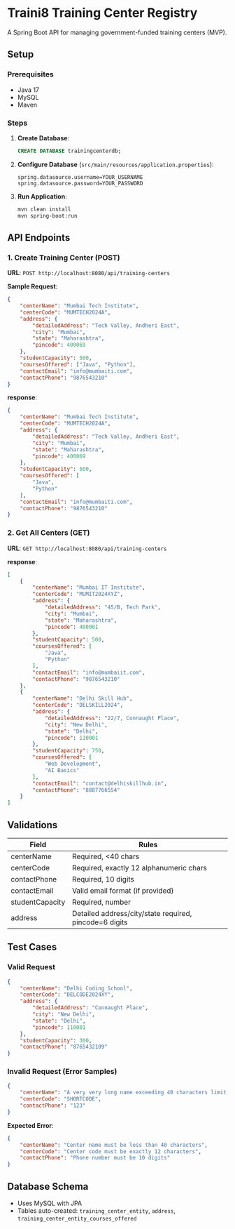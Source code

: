 # Traini8 Training Center Registry

A Spring Boot API for managing government-funded training centers (MVP).

## Setup

### Prerequisites
- Java 17
- MySQL
- Maven

### Steps
1. **Create Database**:
   ```sql
   CREATE DATABASE trainingcenterdb;
   ```

2. **Configure Database** (`src/main/resources/application.properties`):
   ```properties
   spring.datasource.username=YOUR_USERNAME
   spring.datasource.password=YOUR_PASSWORD
   ```

3. **Run Application**:
   ```bash
   mvn clean install
   mvn spring-boot:run
   ```

## API Endpoints

### 1. Create Training Center (POST)
**URL**: `POST http://localhost:8080/api/training-centers`

**Sample Request**:
```json
{
    "centerName": "Mumbai Tech Institute",
    "centerCode": "MUMTECH2024A",
    "address": {
        "detailedAddress": "Tech Valley, Andheri East",
        "city": "Mumbai",
        "state": "Maharashtra",
        "pincode": 400069
    },
    "studentCapacity": 500,
    "coursesOffered": ["Java", "Python"],
    "contactEmail": "info@mumbaiti.com",
    "contactPhone": "9876543210"
}
```

**response**:
```json
{
    "centerName": "Mumbai Tech Institute",
    "centerCode": "MUMTECH2024A",
    "address": {
        "detailedAddress": "Tech Valley, Andheri East",
        "city": "Mumbai",
        "state": "Maharashtra",
        "pincode": 400069
    },
    "studentCapacity": 500,
    "coursesOffered": [
        "Java",
        "Python"
    ],
    "contactEmail": "info@mumbaiti.com",
    "contactPhone": "9876543210"
}
```

### 2. Get All Centers (GET)
**URL**: `GET http://localhost:8080/api/training-centers`

**response**:
```json
[
    {
        "centerName": "Mumbai IT Institute",
        "centerCode": "MUMIT2024XYZ",
        "address": {
            "detailedAddress": "45/B, Tech Park",
            "city": "Mumbai",
            "state": "Maharashtra",
            "pincode": 400001
        },
        "studentCapacity": 500,
        "coursesOffered": [
            "Java",
            "Python"
        ],
        "contactEmail": "info@mumbaiit.com",
        "contactPhone": "9876543210"
    },
    {
        "centerName": "Delhi Skill Hub",
        "centerCode": "DELSKILL2024",
        "address": {
            "detailedAddress": "22/7, Connaught Place",
            "city": "New Delhi",
            "state": "Delhi",
            "pincode": 110001
        },
        "studentCapacity": 750,
        "coursesOffered": [
            "Web Development",
            "AI Basics"
        ],
        "contactEmail": "contact@delhiskillhub.in",
        "contactPhone": "8887766554"
    }
]
```

## Validations
| Field             | Rules                                                                 |
|-------------------|-----------------------------------------------------------------------|
| centerName        | Required, <40 chars                                                  |
| centerCode        | Required, exactly 12 alphanumeric chars                              |
| contactPhone      | Required, 10 digits                                                  |
| contactEmail      | Valid email format (if provided)                                     |
| studentCapacity   | Required, number                                                     |
| address           | Detailed address/city/state required, pincode=6 digits               |

## Test Cases

### Valid Request
```json
{
    "centerName": "Delhi Coding School",
    "centerCode": "DELCODE2024XY",
    "address": {
        "detailedAddress": "Connaught Place",
        "city": "New Delhi",
        "state": "Delhi",
        "pincode": 110001
    },
    "studentCapacity": 300,
    "contactPhone": "8765432109"
}
```

### Invalid Request (Error Samples)
```json
{
    "centerName": "A very very long name exceeding 40 characters limit...",
    "centerCode": "SHORTCODE",
    "contactPhone": "123"
}
```

**Expected Error**:
```json
{
    "centerName": "Center name must be less than 40 characters",
    "centerCode": "Center code must be exactly 12 characters",
    "contactPhone": "Phone number must be 10 digits"
}
```

## Database Schema
- Uses MySQL with JPA
- Tables auto-created: `training_center_entity`, `address`, `training_center_entity_courses_offered`
